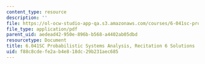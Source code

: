 ```yaml
---
content_type: resource
description: ''
file: https://ol-ocw-studio-app-qa.s3.amazonaws.com/courses/6-041sc-probabilistic-systems-analysis-and-applied-probability-fall-2013/f88c8cdefe2ab4e818dc29b231aec685_MIT6_041SCF13_rec06_sol.pdf
file_type: application/pdf
parent_uid: aedead42-950e-896b-b568-a4402ab05dbd
resourcetype: Document
title: 6.041SC Probabilistic Systems Analysis, Recitation 6 Solutions
uid: f88c8cde-fe2a-b4e8-18dc-29b231aec685
---
```

